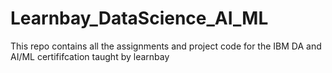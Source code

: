 # Learnbay_DataScience_AI_ML
This repo contains all the assignments and project code for the IBM DA and AI/ML certififcation taught by learnbay
